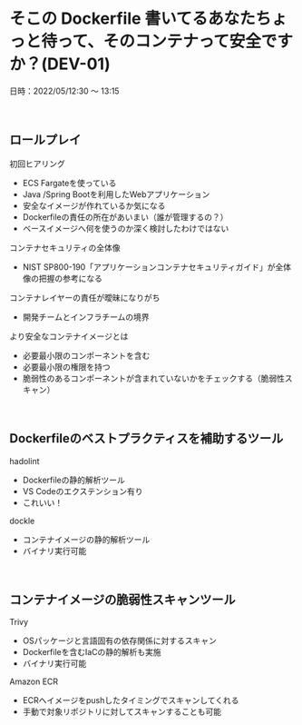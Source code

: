 # そこの Dockerfile 書いてるあなたちょっと待って、そのコンテナって安全ですか？(DEV-01)

日時：2022/05/12:30 〜 13:15

<br>

## ロールプレイ
初回ヒアリング
- ECS Fargateを使っている
- Java /Spring Bootを利用したWebアプリケーション
- 安全なイメージが作れているか気になる
- Dockerfileの責任の所在があいまい（誰が管理するの？）
- ベースイメージへ何を使うのか深く検討したわけではない

コンテナセキュリティの全体像
- NIST SP800-190「アプリケーションコンテナセキュリティガイド」が全体像の把握の参考になる

コンテナレイヤーの責任が曖昧になりがち
- 開発チームとインフラチームの境界

より安全なコンテナイメージとは
- 必要最小限のコンポーネントを含む
- 必要最小限の権限を持つ
- 脆弱性のあるコンポーネントが含まれていないかをチェックする（脆弱性スキャン）

<br>

## Dockerfileのベストプラクティスを補助するツール

hadolint
- Dockerfileの静的解析ツール
- VS Codeのエクステンション有り
- これいい！

dockle
- コンテナイメージの静的解析ツール
- バイナリ実行可能

<br>

## コンテナイメージの脆弱性スキャンツール

Trivy
- OSパッケージと言語固有の依存関係に対するスキャン
- Dockerfileを含むIaCの静的解析も実施
- バイナリ実行可能

Amazon ECR
- ECRへイメージをpushしたタイミングでスキャンしてくれる
- 手動で対象リポジトリに対してスキャンすることも可能